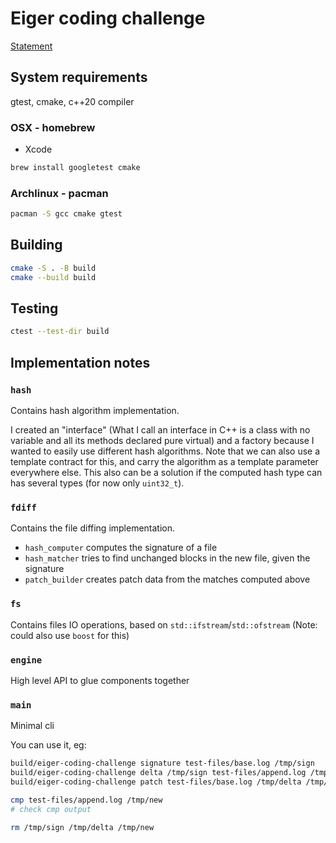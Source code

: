# Eiger coding challenge

[Statement](statement.md)

## System requirements

gtest, cmake, c++20 compiler

### OSX - homebrew

- Xcode
```bash
brew install googletest cmake
```

### Archlinux - pacman

```bash
pacman -S gcc cmake gtest
```

## Building

```bash
cmake -S . -B build
cmake --build build
```

## Testing

```bash
ctest --test-dir build
```

## Implementation notes

### `hash`

Contains hash algorithm implementation.

I created an "interface" (What I call an interface in C++ is a class with no variable and all its methods declared pure virtual) and a factory because I wanted to easily use different hash algorithms. Note that we can also use a template contract for this, and carry the algorithm as a template parameter everywhere else. This also can be a solution if the computed hash type can has several types (for now only `uint32_t`).

### `fdiff`

Contains the file diffing implementation.
- `hash_computer` computes the signature of a file
- `hash_matcher` tries to find unchanged blocks in the new file, given the signature
- `patch_builder` creates patch data from the matches computed above

### `fs`

Contains files IO operations, based on `std::ifstream`/`std::ofstream` (Note: could also use `boost` for this)

### `engine`

High level API to glue components together

### `main`

Minimal cli

You can use it, eg:
```bash
build/eiger-coding-challenge signature test-files/base.log /tmp/sign
build/eiger-coding-challenge delta /tmp/sign test-files/append.log /tmp/delta
build/eiger-coding-challenge patch test-files/base.log /tmp/delta /tmp/new

cmp test-files/append.log /tmp/new
# check cmp output

rm /tmp/sign /tmp/delta /tmp/new
```